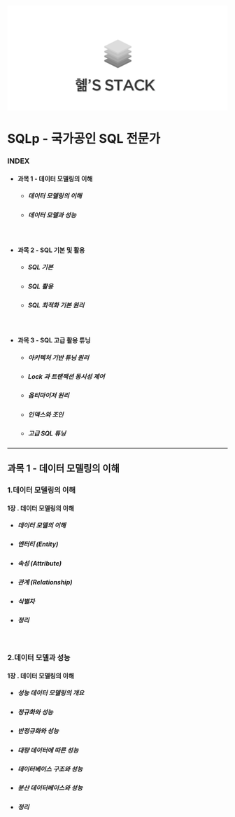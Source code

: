 ![logo](../../image/logo.png)



# SQLp - 국가공인 SQL 전문가 

   

###   INDEX

- #### 과목 1 - 데이터 모델링의 이해

  - ##### 데이터 모델링의 이해

  - ##### 데이터 모델과 성능

  ​


- #### 과목 2 - SQL 기본 및 활용

  - ##### SQL 기본

  - ##### SQL 활용

  - ##### SQL 최적화 기본 원리

  ​


- #### 과목 3 - SQL 고급 활용 튜닝

  - ##### 아키텍처 기반 튜닝 원리

  - ##### Lock 과 트랜잭션 동시성 제어

  - ##### 옵티마이저 원리

  - ##### 인덱스와 조인

  - ##### 고급 SQL 튜닝

##### 



----







## 과목 1 - 데이터 모델링의 이해  

### 1.데이터 모델링의 이해 

#### 	1장 . 데이터 모델링의 이해

- ##### 데이터 모델의 이해

- ##### 엔터티 (Entity)

- ##### 속성 (Attribute)

- ##### 관계 (Relationship)

- ##### 식별자

- ##### 정리

  ​







### **2.데이터 모델과 성능** 

#### 	1장 . 데이터 모델링의 이해

- ##### 성능 데이터 모델링의 개요



- ##### 정규화와 성능

- ##### 반정규화와 성능

- ##### 대량 데이터에 따른 성능

- ##### 데이터베이스 구조와 성능

- ##### 분산 데이터베이스와 성능

- ##### 정리

  ###  


#####  





